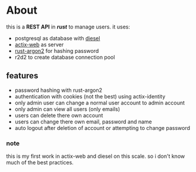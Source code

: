 # About

this is a **REST API** in **_rust_** to manage users.
it uses:

- postgresql as database with [diesel](https://diesel.rs)
- [actix-web](https://actix.rs/) as server
- [rust-argon2](https://crates.io/crates/rust-argon2) for hashing password
- r2d2 to create database connection pool

## features

- password hashing with rust-argon2
- authentication with cookies (not the best) using actix-identity
- only admin user can change a normal user account to admin account
- only admin can view all users (only emails)
- users can delete there own account
- users can change there own email, password and name
- auto logout after deletion of account or attempting to change password

### note

this is my first work in actix-web and diesel on this scale.
so i don't know much of the best practices.
